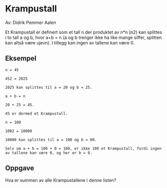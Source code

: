 # Krampustall

Av: Didrik Pemmer Aalen

Et Krampustall er definert som et tall n der produktet av n*n (n2) kan splittes i to tall a og b, hvor a+b = n (a og b trenger ikke ha like mange siffer, splitten kan altså være ujevn). I tillegg kan ingen av tallene kan være 0.

## Eksempel

```
n = 45

452 = 2025

2025 kan splittes til a = 20 og b = 25.

a + b = n

20 + 25 = 45.

45 er dermed et Krampustall.

n = 100

1002 = 10000

10000 kan splittes til a = 100 og b = 00.

Selv om a + b = 100 + 0 = 100, er ikke 100 et Krampustall, fordi ingen av tallene kan være 0, og her er b = 0.
```

## Oppgave

Hva er summen av alle Krampustallene i denne listen?